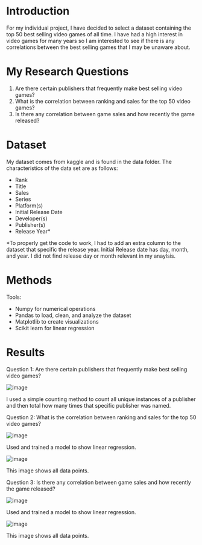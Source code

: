 # Introduction

For my individual project, I have decided to select a dataset containing the top 50 best selling video games of all time. I have had a high interest in video games for many years so I am interested to see if there is any correlations between the best selling games that I may be unaware about. 

# My Research Questions

1. Are there certain publishers that frequently make best selling video games?
2. What is the correlation between ranking and sales for the top 50 video games?
3. Is there any correlation between game sales and how recently the game released?

# Dataset

My dataset comes from kaggle and is found in the data folder. The characteristics of the data set are as follows:

- Rank
- Title
- Sales
- Series
- Platform(s)
- Initial Release Date
- Developer(s)
- Publisher(s)
- Release Year*
  
*To properly get the code to work, I had to add an extra column to the dataset that specific the release year. Initial Release date has day, month, and year. I did not find release day or month relevant in my anaylsis.

# Methods

Tools:

- Numpy for numerical operations
- Pandas to load, clean, and analyze the dataset
- Matplotlib to create visualizations
- Scikit learn for linear regression

# Results

Question 1: Are there certain publishers that frequently make best selling video games?

![image](https://github.com/jonahfiske/DS_JF_Individual_project_video_game_sales/assets/97976436/54e2672d-f346-4024-be73-fbafa019c39a)

I used a simple counting method to count all unique instances of a publisher and then total how many times that specific publisher was named.

Question 2: What is the correlation between ranking and sales for the top 50 video games?

![image](https://github.com/jonahfiske/DS_JF_Individual_project_video_game_sales/assets/97976436/ecffa4cb-6950-41cd-b154-5c993a006cbb)

Used and trained a model to show linear regression.

![image](https://github.com/jonahfiske/DS_JF_Individual_project_video_game_sales/assets/97976436/02cb1a71-a73b-4a9a-bcff-7ae8a22ba12a)

This image shows all data points.

Question 3: Is there any correlation between game sales and how recently the game released?

![image](https://github.com/jonahfiske/DS_JF_Individual_project_video_game_sales/assets/97976436/1fedd1ba-081e-4106-b61f-e0df9aec632a)

Used and trained a model to show linear regression.

![image](https://github.com/jonahfiske/DS_JF_Individual_project_video_game_sales/assets/97976436/dd436338-f979-4927-9444-b121921bf50a)

This image shows all data points.

